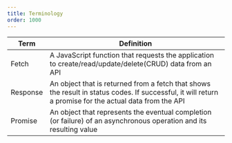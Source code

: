 ```yaml
---
title: Terminology
order: 1000
---
```


| Term     | Definition                                                                                                                                              |
| -------- | ------------------------------------------------------------------------------------------------------------------------------------------------------- |
| Fetch    | A JavaScript function that requests the application to create/read/update/delete(CRUD) data from an API                                                 |
| Response | An object that is returned from a fetch that shows the result in status codes. If successful, it will return a promise for the actual data from the API |
| Promise  | An object that represents the eventual completion (or failure) of an asynchronous operation and its resulting value                                     |
